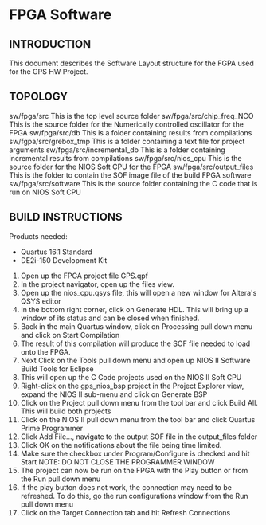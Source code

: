 # FPGA Software

INTRODUCTION
------------
This document describes the Software Layout structure for the FGPA used for the GPS HW Project.


TOPOLOGY
--------

sw/fpga/src		              This is the top level source folder
sw/fpga/src/chip_freq_NCO   This is the source folder for the Numerically controlled oscillator for the FPGA
sw/fpga/src/db              This is a folder containing results from compilations
sw/fgpa/src/grebox_tmp      This is a folder containing a text file for project arguments
sw/fpga/src/incremental_db  This is a folder containing incremental results from compilations
sw/fpga/src/nios_cpu        This is the source folder for the NIOS Soft CPU for the FPGA
sw/fpga/src/output_files    This is the folder to contain the SOF image file of the build FPGA software
sw/fpga/src/software        This is the source folder containing the C code that is run on NIOS Soft CPU

BUILD INSTRUCTIONS
--------

Products needed:
- Quartus 16.1 Standard
- DE2i-150 Development Kit

1. Open up the FPGA project file GPS.qpf
2. In the project navigator, open up the files view.
3. Open up the nios_cpu.qsys file, this will open a new window for Altera's QSYS editor
4. In the bottom right corner, click on Generate HDL.  This will bring up a window of its status and can be closed when finished.
5. Back in the main Quartus window, click on Processing pull down menu and click on Start Compilation
6. The result of this compilation will produce the SOF file needed to load onto the FPGA.
7. Next Click on the Tools pull down menu and open up NIOS II Software Build Tools for Eclipse
8. This will open up the C Code projects used on the NIOS II Soft CPU
9. Right-click on the gps_nios_bsp project in the Project Explorer view, expand the NIOS II sub-menu and click on Generate BSP
10. Click on the Project pull down menu from the tool bar and click Build All.  This will build both projects
11. Click on the NIOS II pull down menu from the tool bar and click Quartus Prime Programmer
12. Click Add File..., navigate to the output SOF file in the output_files folder
13. Click OK on the notifications about the file being time limited.
14. Make sure the checkbox under Program/Configure is checked and hit Start
NOTE:  DO NOT CLOSE THE PROGRAMMER WINDOW 
15. The project can now be run on the FPGA with the Play button or from the Run pull down menu
16. If the play button does not work, the connection may need to be refreshed.  To do this, go the run configurations window from the Run pull down menu
17. Click on the Target Connection tab and hit Refresh Connections
